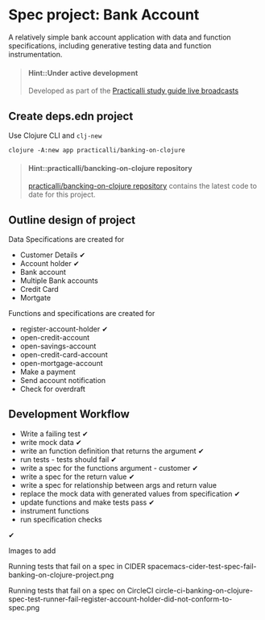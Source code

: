 # Spec project: Bank Account
A relatively simple bank account application with data and function specifications, including generative testing data and function instrumentation.

> #### Hint::Under active development
> Developed as part of the [Practicalli study guide live broadcasts](https://www.youtube.com/playlist?list=PLpr9V-R8ZxiBWGAuncfBRYhZtY5-Bp75s)

## Create deps.edn project
Use Clojure CLI and `clj-new`

```shell
clojure -A:new app practicalli/banking-on-clojure
```

> #### Hint::practicalli/bancking-on-clojure repository
> [practicalli/bancking-on-clojure repository](https://github.com/practicalli/banking-on-clojure) contains the latest code to date for this project.

## Outline design of project

Data Specifications are created for
* Customer Details &#10004;
* Account holder &#10004;
* Bank account
* Multiple Bank accounts
* Credit Card
* Mortgate

Functions and specifications are created for
* register-account-holder &#10004;
* open-credit-account
* open-savings-account
* open-credit-card-account
* open-mortgage-account
* Make a payment
* Send account notification
* Check for overdraft


## Development Workflow
* Write a failing test &#10004;
* write mock data &#10004;
* write an function definition that returns the argument &#10004;
* run tests - tests should fail &#10004;
* write a spec for the functions argument - customer &#10004;
* write a spec for the return value &#10004;
* write a spec for relationship between args and return value
* replace the mock data with generated values from specification &#10004;
* update functions and make tests pass &#10004;
* instrument functions
* run specification checks

&#10004;


Images to add

Running tests that fail on a spec in CIDER
spacemacs-cider-test-spec-fail-banking-on-clojure-project.png

Running tests that fail on a spec on CircleCI
circle-ci-banking-on-clojure-spec-test-runner-fail-register-account-holder-did-not-conform-to-spec.png

